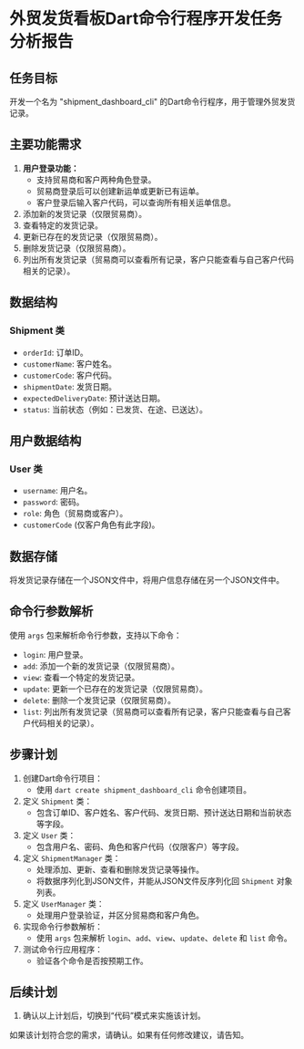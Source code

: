 # 外贸发货看板Dart命令行程序开发任务分析报告

## 任务目标
开发一个名为 "shipment_dashboard_cli" 的Dart命令行程序，用于管理外贸发货记录。

## 主要功能需求
1. **用户登录功能：**
   - 支持贸易商和客户两种角色登录。
   - 贸易商登录后可以创建新运单或更新已有运单。
   - 客户登录后输入客户代码，可以查询所有相关运单信息。
2. 添加新的发货记录（仅限贸易商）。
3. 查看特定的发货记录。
4. 更新已存在的发货记录（仅限贸易商）。
5. 删除发货记录（仅限贸易商）。
6. 列出所有发货记录（贸易商可以查看所有记录，客户只能查看与自己客户代码相关的记录）。

## 数据结构
### Shipment 类
- `orderId`: 订单ID。
- `customerName`: 客户姓名。
- `customerCode`: 客户代码。
- `shipmentDate`: 发货日期。
- `expectedDeliveryDate`: 预计送达日期。
- `status`: 当前状态（例如：已发货、在途、已送达）。

## 用户数据结构
### User 类
- `username`: 用户名。
- `password`: 密码。
- `role`: 角色（贸易商或客户）。
- `customerCode` (仅客户角色有此字段)。

## 数据存储
将发货记录存储在一个JSON文件中，将用户信息存储在另一个JSON文件中。

## 命令行参数解析
使用 `args` 包来解析命令行参数，支持以下命令：
- `login`: 用户登录。
- `add`: 添加一个新的发货记录（仅限贸易商）。
- `view`: 查看一个特定的发货记录。
- `update`: 更新一个已存在的发货记录（仅限贸易商）。
- `delete`: 删除一个发货记录（仅限贸易商）。
- `list`: 列出所有发货记录（贸易商可以查看所有记录，客户只能查看与自己客户代码相关的记录）。

## 步骤计划
1. 创建Dart命令行项目：
    - 使用 `dart create shipment_dashboard_cli` 命令创建项目。
2. 定义 `Shipment` 类：
    - 包含订单ID、客户姓名、客户代码、发货日期、预计送达日期和当前状态等字段。
3. 定义 `User` 类：
    - 包含用户名、密码、角色和客户代码（仅限客户）等字段。
4. 定义 `ShipmentManager` 类：
    - 处理添加、更新、查看和删除发货记录等操作。
    - 将数据序列化到JSON文件，并能从JSON文件反序列化回 `Shipment` 对象列表。
5. 定义 `UserManager` 类：
    - 处理用户登录验证，并区分贸易商和客户角色。
6. 实现命令行参数解析：
    - 使用 `args` 包来解析 `login`、`add`、`view`、`update`、`delete` 和 `list` 命令。
7. 测试命令行应用程序：
    - 验证各个命令是否按预期工作。

## 后续计划
1. 确认以上计划后，切换到“代码”模式来实施该计划。

如果该计划符合您的需求，请确认。如果有任何修改建议，请告知。